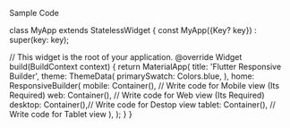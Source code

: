 Sample Code

class MyApp extends StatelessWidget {
  const MyApp({Key? key}) : super(key: key);

  // This widget is the root of your application.
  @override
  Widget build(BuildContext context) {
    return MaterialApp(
      title: 'Flutter Responsive Builder',
      theme: ThemeData(
        primarySwatch: Colors.blue,
      ),
      home: ResponsiveBuilder(
        mobile: Container(), // Write code for Mobile view (Its Required)
        web: Container(),    // Write code for Web view (Its Required)
        desktop: Container(),// Write code for Destop view
        tablet: Container(), // Write code for Tablet view
      ),
    );
  }
}